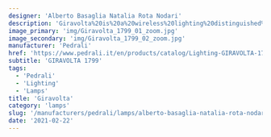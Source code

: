 ```yaml
---
designer: 'Alberto Basaglia Natalia Rota Nodari'
description: 'Giravolta%20is%20a%20wireless%20lighting%20distinguished%20by%20a%20contemporary%20design.%20The%20main%20elements%20are%20two%20discs%20in%20plastic%20material%2C%20the%20base%20and%20the%20LED%20diffuser%20which%20rotates%20360%20degrees%20and%20direct%20the%20light%2C%20and%20an%20arc%20made%20in%20extruded%20aluminium%20that%20surrounds%20the%20two%20discs%20to%20create%20a%20practical%20handle.%20The%20luminaire%20incorporates%20the%20LED%20board%2C%20the%20lithium%20battery%2C%20the%20micro%20USB%20device%20for%20recharge%20and%20the%20power%20button.%20A%20magnet%20in%20the%20base%20as%20optional%20allows%20the%20fixing%20of%20the%20lighting%20on%20metal%20surfaces%2C%20even%20wall.%20Height%20330%20mm.'
image_primary: 'img/Giravolta_1799_01_zoom.jpg'
image_secondary: 'img/Giravolta_1799_02_zoom.jpg'
manufacturer: 'Pedrali'
href: 'https://www.pedrali.it/en/products/catalog/Lighting-GIRAVOLTA-1799/'
subtitle: 'GIRAVOLTA 1799'
tags:
  - 'Pedrali'
  - 'Lighting'
  - 'Lamps'
title: 'Giravolta'
category: 'lamps'
slug: '/manufacturers/pedrali/lamps/alberto-basaglia-natalia-rota-nodari-giravolta'
date: '2021-02-22'
---
```

